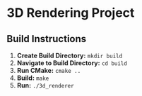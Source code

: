 # 3D Rendering Project

## Build Instructions

1.  **Create Build Directory:** `mkdir build`
2.  **Navigate to Build Directory:** `cd build`
3.  **Run CMake:** `cmake ..`
4.  **Build:** `make`
5.  **Run:** `./3d_renderer`

